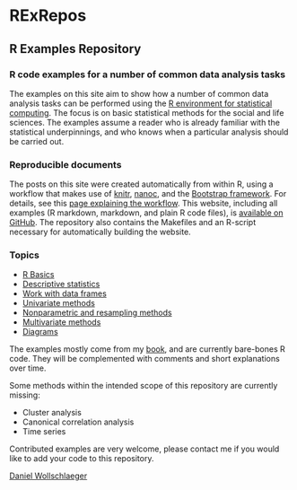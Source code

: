 RExRepos
========

R Examples Repository
---------------------

### R code examples for a number of common data analysis tasks

The examples on this site aim to show how a number of common data analysis tasks can be performed using the [R environment for statistical computing](http://www.r-project.org/).
The focus is on basic statistical methods for the social and life sciences.
The examples assume a reader who is already familiar with the statistical underpinnings, and who knows when a particular analysis should be carried out.

### Reproducible documents

The posts on this site were created automatically from within R, using a workflow that makes use of [knitr](http://yihui.name/knitr/), [nanoc](http://nanoc.ws/), and the [Bootstrap framework](http://twitter.github.com/bootstrap/). For details, see this [page explaining the workflow](http://www.uni-kiel.de/psychologie/rexrepos/rerWorkflow.html). This website, including all examples (R markdown, markdown, and plain R code files), is [available on GitHub](https://github.com/dwoll/RExRepos). The repository also contains the Makefiles and an R-script necessary for automatically building the website.

### Topics

 - [R Basics](http://www.uni-kiel.de/psychologie/rexrepos/rerR_Basics.html)
 - [Descriptive statistics](http://www.uni-kiel.de/psychologie/rexrepos/rerDescriptive.html)
 - [Work with data frames](http://www.uni-kiel.de/psychologie/rexrepos/rerData_Frames.html)
 - [Univariate methods](http://www.uni-kiel.de/psychologie/rexrepos/rerUnivariate.html)
 - [Nonparametric and resampling methods](http://www.uni-kiel.de/psychologie/rexrepos/rerNonparametric.html)
 - [Multivariate methods](http://www.uni-kiel.de/psychologie/rexrepos/rerMultivariate.html)
 - [Diagrams](http://www.uni-kiel.de/psychologie/rexrepos/rerDiagrams.html)

The examples mostly come from my [book](http://www.uni-kiel.de/psychologie/dwoll/r/), and are currently bare-bones R code. They will be complemented with comments and short explanations over time.

Some methods within the intended scope of this repository are currently missing:

 - Cluster analysis
 - Canonical correlation analysis
 - Time series

Contributed examples are very welcome, please contact me if you would like to add your code to this repository.

[Daniel Wollschlaeger](http://www.uni-kiel.de/psychologie/dwoll/)
